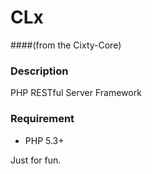 CLx
===
####(from the Cixty-Core)

### Description

PHP RESTful Server Framework

### Requirement

* PHP 5.3+

Just for fun.